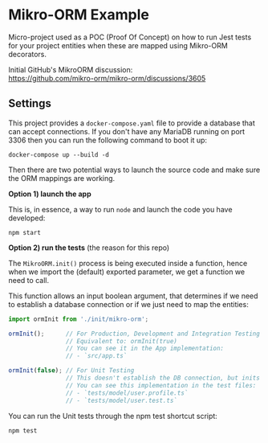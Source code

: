# Mikro-ORM Example

Micro-project used as a POC (Proof Of Concept) on how to run Jest tests for
your project entities when these are mapped using Mikro-ORM decorators.

Initial GitHub's MikroORM discussion:  
https://github.com/mikro-orm/mikro-orm/discussions/3605

## Settings

This project provides a `docker-compose.yaml` file to provide a database
that can accept connections. If you don't have any MariaDB running on port 3306
then you can run the following command to boot it up:

```shell
docker-compose up --build -d
```

Then there are two potential ways to launch the source code and make sure the ORM
mappings are working.

**Option 1) launch the app**

This is, in essence, a way to run `node` and launch the code you have developed:

```shell
npm start
```

**Option 2) run the tests** (the reason for this repo)

The `MikroORM.init()` process is being executed inside a function, hence when
we import the (default) exported parameter, we get a function we need to call.

This function allows an input boolean argument, that determines if we need to
establish a database connection or if we just need to map the entities:

```ts
import ormInit from './init/mikro-orm';

ormInit();      // For Production, Development and Integration Testing
                // Equivalent to: ormInit(true)
                // You can see it in the App implementation:
                // - `src/app.ts`

ormInit(false); // For Unit Testing
                // This doesn't establish the DB connection, but inits the system
                // You can see this implementation in the test files:
                // - `tests/model/user.profile.ts`
                // - `tests/model/user.test.ts`
```

You can run the Unit tests through the npm test shortcut script: 

```shell
npm test
```
